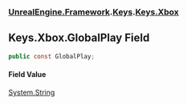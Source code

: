 ### [UnrealEngine.Framework](./UnrealEngine-Framework.md 'UnrealEngine.Framework').[Keys](./UnrealEngine-Framework-Keys.md 'UnrealEngine.Framework.Keys').[Keys.Xbox](./UnrealEngine-Framework-Keys-Xbox.md 'UnrealEngine.Framework.Keys.Xbox')
## Keys.Xbox.GlobalPlay Field
  
```csharp
public const GlobalPlay;
```
#### Field Value
[System.String](https://docs.microsoft.com/en-us/dotnet/api/System.String 'System.String')  
